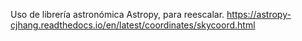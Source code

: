 Uso de librería astronómica Astropy, para reescalar. https://astropy-cjhang.readthedocs.io/en/latest/coordinates/skycoord.html
